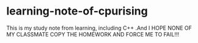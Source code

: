 # learning-note-of-cpurising

This is my study note from learning, including C++ .And  I HOPE NONE OF MY CLASSMATE COPY THE HOMEWORK AND FORCE ME TO FAIL!!!




